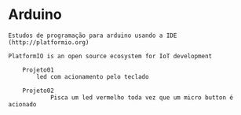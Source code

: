 # Arduino
	Estudos de programação para arduino usando a IDE (http://platformio.org)

	PlatformIO is an open source ecosystem for IoT development

		Projeto01
			led com acionamento pelo teclado

		Projeto02
				Pisca um led vermelho toda vez que um micro button é acionado
